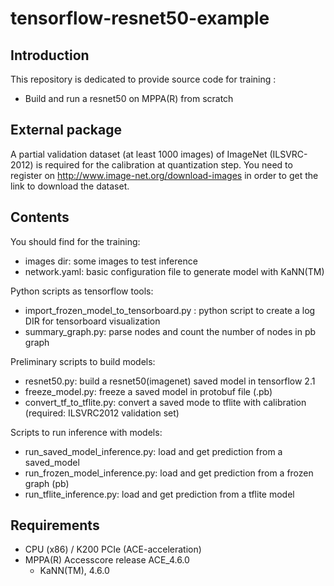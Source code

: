 # tensorflow-resnet50-example
## Introduction

This repository is dedicated to provide source code for training :
* Build and run a resnet50 on MPPA(R) from scratch

## External package
A partial validation dataset (at least 1000 images) of 
ImageNet (ILSVRC-2012) is required for the calibration at quantization step.
You need to register on http://www.image-net.org/download-images in order 
to  get the link to download the dataset.

## Contents
You should find for the training:
* images dir: some images to test inference
* network.yaml: basic configuration file to generate model with KaNN(TM)

Python scripts as tensorflow tools:
* import_frozen_model_to_tensorboard.py : python script to create a log DIR
for tensorboard visualization
* summary_graph.py: parse nodes and count the number of nodes in pb graph

Preliminary scripts to build models:
* resnet50.py: build a resnet50(imagenet) saved model in tensorflow 2.1
* freeze_model.py: freeze a saved model in protobuf file (.pb)
* convert_tf_to_tflite.py: convert a saved mode to tflite with calibration
(required: ILSVRC2012 validation set)

Scripts to run inference with models:  
* run_saved_model_inference.py: load and get prediction from a saved_model
* run_frozen_model_inference.py: load and get prediction from a frozen graph (pb)
* run_tflite_inference.py: load and get prediction from a tflite model

## Requirements
  * CPU (x86) / K200 PCIe (ACE-acceleration)
  * MPPA(R) Accesscore release ACE_4.6.0
    * KaNN(TM), 4.6.0